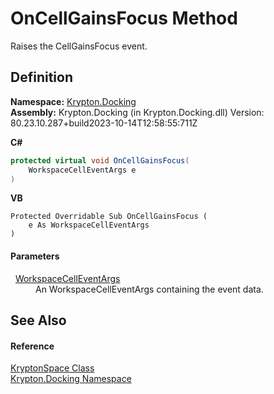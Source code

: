 # OnCellGainsFocus Method


Raises the CellGainsFocus event.



## Definition
**Namespace:** <a href="98399376-cf41-9454-4b4d-4fab2ca20bc7.md">Krypton.Docking</a>  
**Assembly:** Krypton.Docking (in Krypton.Docking.dll) Version: 80.23.10.287+build2023-10-14T12:58:55:711Z

**C#**
``` C#
protected virtual void OnCellGainsFocus(
	WorkspaceCellEventArgs e
)
```
**VB**
``` VB
Protected Overridable Sub OnCellGainsFocus ( 
	e As WorkspaceCellEventArgs
)
```



#### Parameters
<dl><dt>  <a href="39bfdfa6-27be-f59b-a399-04f2e5b8bba7.md">WorkspaceCellEventArgs</a></dt><dd>An WorkspaceCellEventArgs containing the event data.</dd></dl>

## See Also


#### Reference
<a href="638b8f4c-3645-edb8-b3d5-7598ea376868.md">KryptonSpace Class</a>  
<a href="98399376-cf41-9454-4b4d-4fab2ca20bc7.md">Krypton.Docking Namespace</a>  
